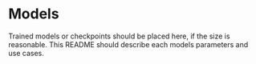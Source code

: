 # Models
Trained models or checkpoints should be placed here, if the size is reasonable. This README should describe each models parameters and use cases.
